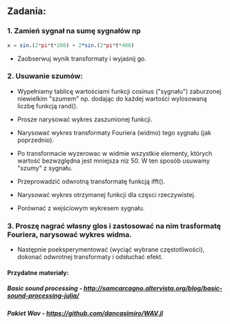 ## Zadania:

### 1. Zamień sygnał na sumę sygnałów np
```julia
x = sin.(2*pi*t*200) + 2*sin.(2*pi*t*400)
```
- Zaobserwuj wynik transformaty i wyjaśnij go.

### 2. Usuwanie szumów:

- Wypełniamy tablicę wartościami funkcji cosinus ("sygnału") zaburzonej niewielkim "szumem"
np. dodając do każdej wartości wylosowaną liczbę funkcją rand().

- Prosze narysować wykres zaszumionej funkcji.

- Narysować wykres transformaty Fouriera (widmo) tego sygnału (jak poprzednio).

- Po transformacie wyzerowac w widmie wszystkie elementy, których wartość bezwzględna jest mniejsza niz 50. 
W ten sposób usuwamy "szumy" z sygnału.

- Przeprowadzić odwrotną transformatę funkcją ifft(). 

- Narysować wykres otrzymanej funkcji dla częsci rzeczywistej. 

- Porównać z wejściowym wykresem sygnału.

### 3. Proszę nagrać własny glos i zastosować na nim trasformatę Fouriera, narysować wykres widma.

- Następnie poeksperymentować (wyciąć wybrane częstotliwości), dokonać odwrotnej transformaty i odsłuchać efekt.

#### Przydatne materiały:

##### Basic sound processing - http://samcarcagno.altervista.org/blog/basic-sound-processing-julia/
##### Pakiet Wav - https://github.com/dancasimiro/WAV.jl
